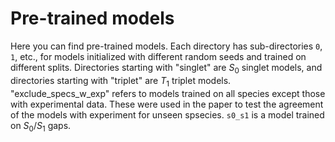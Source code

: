 # Pre-trained models
Here you can find pre-trained models. Each directory has sub-directories `0`, `1`, etc., for models initialized with different random seeds and trained on different splits. Directories starting with "singlet" are $S_0$ singlet models, and directories starting with "triplet" are $T_1$ triplet models. "exclude_specs_w_exp" refers to models trained on all species except those with experimental data. These were used in the paper to test the agreement of the models with experiment for unseen spsecies. `s0_s1` is a model trained on $S_0/S_1$ gaps.
